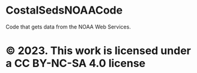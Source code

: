 # CostalSedsNOAACode
Code that gets data from the NOAA Web Services. 
# © 2023. This work is licensed under a CC BY-NC-SA 4.0 license
